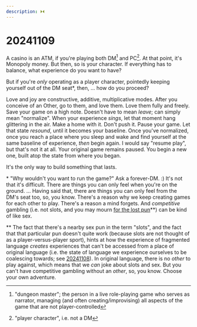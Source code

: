 ```yaml
---
description: ⏵⏴
---
```


# 20241109

A casino is an ATM, if you're playing both DM[^1] and PC[^2]. At that point, it's Monopoly money. But then, so is your character. If everything has to balance, what experience do you want to have?

But if you're _only_ operating as a player character, pointedly keeping yourself out of the DM seat\*, then, ... how do you proceed?

Love and joy are constructive, additive, multiplicative modes. After you conceive of an Other, go to them, and love them. Love them fully and freely. Save your game on a high note. Doesn't have to mean _leave_; can simply mean "normalize". When your experience _sings_, let that moment hang glittering in the air. Make a home with it. Don't push it. Pause your game. Let that state _resound_, until it becomes your baseline. Once you've normalized, once you reach a place where you sleep and wake and find yourself at the same baseline of experience, _then_ begin again. I would say "resume play", but that's not it at all. Your original game remains paused. You begin a new one, built atop the state from where you began.

It's the only way to build something that lasts.

\* "Why wouldn't you want to run the game?" Ask a forever-DM. :) It's not that it's difficult. There are things you can only feel when you're on the ground. ... Having said that, there are things you can only feel from the DM's seat too, so, you know. There's a reason why we keep creating games for each other to play. There's a reason a mind forgets. And _competitive_ gambling (i.e. not slots, and you may mourn [for the lost pun](08/)\*\*) can be kind of like sex.

\*\* The fact that there's a nearby sex pun in the term "slots", and the fact that that particular pun doesn't quite work (because slots are not thought of as a player-versus-player sport), hints at how the experience of fragmented language _creates_ experiences that can't be accessed from a place of original language (i.e. the state of language we experience ourselves to be coalescing towards; see [20241108](08/)). In original language, there is no _other_ to play against, which means that we _can_ joke about slots and sex. But you can't have competitive gambling without an _other_, so, you know. Choose your own adventure.

[^1]: "dungeon master"; the person in a live role-playing game who serves as narrator, managing (and often creating/improvising) all aspects of the game that are not player-controlled

[^2]: "player character", i.e. not a DM
